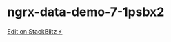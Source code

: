 # ngrx-data-demo-7-1psbx2

[Edit on StackBlitz ⚡️](https://stackblitz.com/edit/ngrx-data-demo-7-1psbx2)